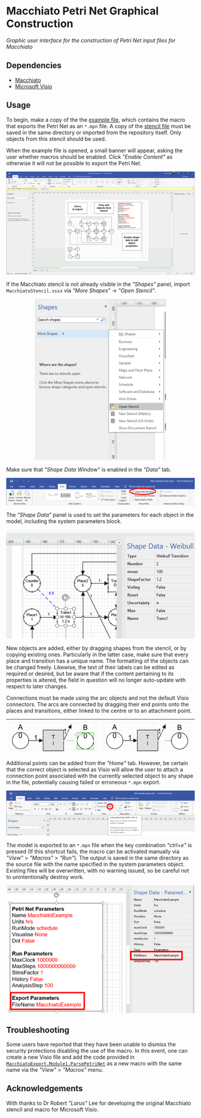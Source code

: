 # Macchiato Petri Net Graphical Construction

*Graphic user interface for the construction of Petri Net input files for Macchiato*

## Dependencies

* [Macchiato](https://github.com/MJWootton-Research/Macchiato)
* [Microsoft Visio](https://www.microsoft.com/en/microsoft-365/visio/flowchart-software)

## Usage

To begin, make a copy of the the [example file](https://github.com/MJWootton-Research/Macchiato/tree/main/PetriNetDrawingTools/MacchiatoExample.vsdm), which contains the macro that exports the Petri Net as an `*.mpn` file.  A copy of the [stencil file](https://github.com/MJWootton-Research/Macchiato/tree/main/PetriNetDrawingTools/MacchiatoStencil.vssx) must be saved in the same directory or imported from the repository itself. Only objects from this stencil should be used.

When the example file is opened, a small banner will appear, asking the user  whether macros should be enabled. Click *"Enable Content"* as otherwise it will not be possible to export the Petri Net.

<p align="center"><img src=".src/Macro.png" width='600' /></p>

If the Macchiato stencil is not already visible in the *"Shapes"* panel, import `MacchiatoStencil.vssx` via *"More Shapes"* → *"Open Stencil"*.

<p align="center">
  <img src='.src/Shapes.png' width='350'>
</p>

Make sure that *"Shape Data Window"* is enabled in the *"Data"* tab.

<p align="center">
  <img src='.src/Data.png'>
</p>

The *"Shape Data"* panel is used to set the parameters for each object in the model, including the system parameters block.

<p align="center">
  <img src='.src/EditShapeData.png'>
</p>

New objects are added, either by dragging shapes from the stencil, or by copying existing ones. Particularly in the latter case, make sure that every place and transition has a unique name. The formatting of the objects can be changed freely. Likewise, the text of their labels can be edited as required or desired, but be aware that if the content pertaining to its properties is altered, the field in question will no longer auto-update with respect to later changes.

Connections must be made using the arc objects and not the default Visio connectors. The arcs are connected by dragging their end points onto the places and transitions, either linked to the centre or to an attachment point.

| ![](.src/Glue.png) | ![](.src/Point.png) |
| :----------------------------------------------------------: | :----------------------------------------------------------: |

Additional points can be added from the *"Home"* tab. However, be certain that the correct object is selected as Visio will allow the user to attach a connection point associated with the currently selected object to any shape in the file, potentially causing failed or erroneous `*.mpn` export.

<p align="center">
  <img src='.src/AddPoint.png'>
</p>

The model is exported to an `*.mpn` file when the key combination *"ctrl*+*e"* is pressed (If this shortcut fails, the macro can be activated manually via *"View"* > *"Macros"* > *"Run"*). The output is saved in the same directory as the source file with the name specified in the system parameters object. Existing files will be overwritten, with no warning issued, so be careful not to unintentionally destroy work.

<p align="center">
  <img src='.src/Parameters.png' width='500'>
</p>

## Troubleshooting

Some users have reported that they have been unable to dismiss the security protections disabling the use of the macro. In this event, one can create a new Visio file and add the code provided in [`MacchiatoExport.Module1.ParsePetriNet`](https://github.com/MJWootton-Research/Macchiato/tree/main/PetriNetDrawingTools/MacchiatoExport.Module1.ParsePetriNet) as a new macro with the same name via the *"View"* > *"Macros"* menu.

## Acknowledgements

With thanks to Dr Robert *"Larus"* Lee for developing the original Macchiato stencil and macro for Microsoft Visio.
